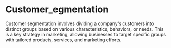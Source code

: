 # Customer_egmentation
Customer segmentation involves dividing a company's customers into distinct groups based on various characteristics, behaviors, or needs. This is a key strategy in marketing, allowing businesses to target specific groups with tailored products, services, and marketing efforts.
